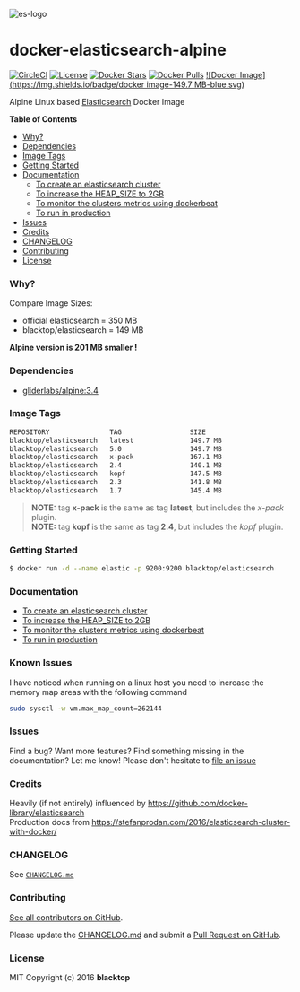 ![es-logo](https://raw.githubusercontent.com/blacktop/docker-elasticsearch-alpine/master/es-logo.png)

docker-elasticsearch-alpine
===========================

[![CircleCI](https://circleci.com/gh/blacktop/docker-elasticsearch-alpine.png?style=shield)](https://circleci.com/gh/blacktop/docker-elasticsearch-alpine) [![License](http://img.shields.io/:license-mit-blue.svg)](http://doge.mit-license.org) [![Docker Stars](https://img.shields.io/docker/stars/blacktop/elasticsearch.svg)](https://hub.docker.com/r/blacktop/elasticsearch/) [![Docker Pulls](https://img.shields.io/docker/pulls/blacktop/elasticsearch.svg)](https://hub.docker.com/r/blacktop/elasticsearch/) [![Docker Image](https://img.shields.io/badge/docker image-149.7 MB-blue.svg)](https://hub.docker.com/r/blacktop/elasticsearch/)

Alpine Linux based [Elasticsearch](https://www.elastic.co/products/elasticsearch) Docker Image

**Table of Contents**

  - [Why?](#why)
  - [Dependencies](#dependencies)
  - [Image Tags](#image-tags)
  - [Getting Started](#getting-started)
  - [Documentation](#documentation)
      - [To create an elasticsearch cluster](docs/create.md)
      - [To increase the HEAP_SIZE to 2GB](docs/options.md)        
      - [To monitor the clusters metrics using dockerbeat](docs/dockerbeat.md)
      - [To run in production](docs/production.md)
  - [Issues](#issues)
  - [Credits](#credits)
  - [CHANGELOG](#changelog)
  - [Contributing](#contributing)
  - [License](#license)

### Why?

Compare Image Sizes:  
 - official elasticsearch = 350 MB  
 - blacktop/elasticsearch = 149 MB

**Alpine version is 201 MB smaller !**

### Dependencies

-	[gliderlabs/alpine:3.4](https://index.docker.io/_/gliderlabs/alpine/)

### Image Tags

```bash
REPOSITORY               TAG                 SIZE
blacktop/elasticsearch   latest              149.7 MB
blacktop/elasticsearch   5.0                 149.7 MB
blacktop/elasticsearch   x-pack              167.1 MB
blacktop/elasticsearch   2.4                 140.1 MB
blacktop/elasticsearch   kopf                147.5 MB
blacktop/elasticsearch   2.3                 141.8 MB
blacktop/elasticsearch   1.7                 145.4 MB
```

> **NOTE:** tag **x-pack** is the same as tag **latest**, but includes the *x-pack* plugin.   
> **NOTE:** tag **kopf** is the same as tag **2.4**, but includes the *kopf* plugin.  

### Getting Started

```bash
$ docker run -d --name elastic -p 9200:9200 blacktop/elasticsearch
```

### Documentation

 * [To create an elasticsearch cluster](docs/create.md)
 * [To increase the HEAP_SIZE to 2GB](docs/options.md)
 * [To monitor the clusters metrics using dockerbeat](docs/dockerbeat.md)
 * [To run in production](docs/production.md)

### Known Issues  

I have noticed when running on a linux host you need to increase the memory map areas with the following command  

```bash
sudo sysctl -w vm.max_map_count=262144
```


### Issues

Find a bug? Want more features? Find something missing in the documentation? Let me know! Please don't hesitate to [file an issue](https://github.com/blacktop/docker-elasticsearch-alpine/issues/new)

### Credits

Heavily (if not entirely) influenced by https://github.com/docker-library/elasticsearch  
Production docs from https://stefanprodan.com/2016/elasticsearch-cluster-with-docker/  

### CHANGELOG

See [`CHANGELOG.md`](https://github.com/blacktop/docker-elasticsearch-alpine/blob/master/CHANGELOG.md)

### Contributing

[See all contributors on GitHub](https://github.com/blacktop/docker-elasticsearch-alpine/graphs/contributors).

Please update the [CHANGELOG.md](https://github.com/blacktop/docker-elasticsearch-alpine/blob/master/CHANGELOG.md) and submit a [Pull Request on GitHub](https://help.github.com/articles/using-pull-requests/).

### License

MIT Copyright (c) 2016 **blacktop**
